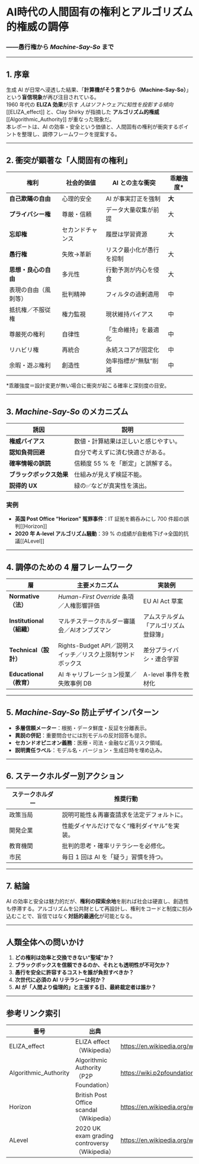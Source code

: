 # AI時代の人間固有の権利とアルゴリズム的権威の調停  
### ――愚行権から *Machine-Say-So* まで

---

## 1. 序章  
生成 AI が日常へ浸透した結果、「**計算機がそう言うから（Machine-Say-So）**」という**盲信現象**が再び注目されている。  
1960 年代の **ELIZA 効果**が示す *人はソフトウェアに知性を投影する傾向*[[ELIZA_effect]] と、Clay Shirky が指摘した **アルゴリズム的権威**[[Algorithmic_Authority]] が重なった現象だ。  
本レポートは、AI の効率・安全という価値と、人間固有の権利が衝突するポイントを整理し、調停フレームワークを提案する。

---

## 2. 衝突が顕著な「人間固有の権利」  

| 権利 | 社会的価値 | AI との主な衝突 | 乖離強度* |
|------|-----------|----------------|-----------|
| **自己欺瞞の自由** | 心理的安全 | AI が事実訂正を強制 | **大** |
| **プライバシー権** | 尊厳・信頼 | データ大量収集が前提 | 大 |
| **忘却権** | セカンドチャンス | 履歴は学習資源 | 大 |
| **愚行権** | 失敗→革新 | リスク最小化が愚行を抑制 | 大 |
| **思想・良心の自由** | 多元性 | 行動予測が内心を侵食 | 大 |
| 表現の自由（風刺等） | 批判精神 | フィルタの過剰適用 | 中 |
| 抵抗権／不服従権 | 権力監視 | 現状維持バイアス | 中 |
| 尊厳死の権利 | 自律性 | 「生命維持」を最適化 | 中 |
| リハビリ権 | 再統合 | 永続スコアが固定化 | 中 |
| 余暇・遊ぶ権利 | 創造性 | 効率指標が“無駄”削減 | 中 |

\*乖離強度＝設計変更が無い場合に衝突が起こる確率と深刻度の目安。

---

## 3. *Machine-Say-So* のメカニズム  

| 誘因 | 説明 |
|------|------|
| **権威バイアス** | 数値・計算結果は正しいと感じやすい。 |
| **認知負荷回避** | 自分で考えずに済む快適さがある。 |
| **確率情報の誤読** | 信頼度 55 % を「断定」と誤解する。 |
| **ブラックボックス効果** | 仕組みが見えず検証不能。 |
| **説得的 UX** | 緑の✅などが真実性を演出。 |

### 実例
* **英国 Post Office “Horizon” 冤罪事件**：IT 証拠を鵜呑みにし 700 件超の誤判[[Horizon]]  
* **2020 年 A-level アルゴリズム騒動**：39 % の成績が自動格下げ→全国的抗議[[ALevel]]

---

## 4. 調停のための 4 層フレームワーク  

| 層 | 主要メカニズム | 実装例 |
|----|----------------|--------|
| **Normative（法）** | *Human-First Override* 条項／人権影響評価 | EU AI Act 草案 |
| **Institutional（組織）** | マルチステークホルダー審議会／AIオンブズマン | アムステルダム「アルゴリズム登録簿」 |
| **Technical（設計）** | Rights-Budget API／説明スイッチ／リスク上限制サンドボックス | 差分プライバシ・連合学習 |
| **Educational（教育）** | AI キャリブレーション授業／失敗事例 DB | A-level 事件を教材化 |

---

## 5. *Machine-Say-So* 防止デザインパターン  

* **多層信頼メーター**：根拠・データ鮮度・反証を分離表示。  
* **異説の併記**：重要問合せには別モデルの反対回答も提示。  
* **セカンドオピニオン義務**：医療・司法・金融など高リスク領域。  
* **説明責任ラベル**：モデル名・バージョン・生成日時を埋め込み。  

---

## 6. ステークホルダー別アクション  

| ステークホルダー | 推奨行動 |
|------------------|----------|
| 政策当局 | 説明可能性＆再審査請求を法定デフォルトに。 |
| 開発企業 | 性能ダイヤルだけでなく“権利ダイヤル”を実装。 |
| 教育機関 | 批判的思考・確率リテラシーを必修化。 |
| 市民 | 毎日 1 回は AI を「疑う」習慣を持つ。 |

---

## 7. 結論  
AI の効率と安全は魅力的だが、**権利の探索余地**を削れば社会は硬直し、創造性も停滞する。アルゴリズムを公共財として再設計し、権利をコードと制度に刻み込むことで、盲信ではなく**対話的最適化**が可能となる。

---

## 人類全体への問いかけ  

1. **どの権利は効率と交換できない“聖域”か？**  
2. **ブラックボックスを信頼できるのか、それとも透明性が不可欠か？**  
3. **愚行を安全に許容するコストを誰が負担すべきか？**  
4. **次世代に必須の AI リテラシーは何か？**  
5. **AI が「人間より倫理的」と主張する日、最終裁定者は誰か？**

---

## 参考リンク索引  

| 番号 | 出典 | URL |
|------|------|-----|
| ELIZA_effect | ELIZA effect（Wikipedia） | https://en.wikipedia.org/wiki/ELIZA_effect |
| Algorithmic_Authority | Algorithmic Authority（P2P Foundation） | https://wiki.p2pfoundation.net/Algorithmic_Authority |
| Horizon | British Post Office scandal（Wikipedia） | https://en.wikipedia.org/wiki/British_Post_Office_scandal |
| ALevel | 2020 UK exam grading controversy（Wikipedia） | https://en.wikipedia.org/wiki/2020_United_Kingdom_school_exam_grading_controversy |
